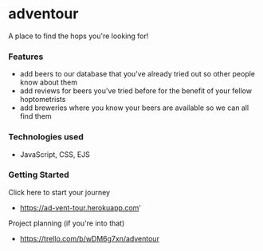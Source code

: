 # adventour

A place to find the hops you're looking for!

### Features
- add beers to our database that you've already tried out so other people know about them
- add reviews for beers you've tried before for the benefit of your fellow hoptometrists
- add breweries where you know your beers are available so we can all find them

### Technologies used
- JavaScript, CSS, EJS

### Getting Started
Click here to start your journey
- https://ad-vent-tour.herokuapp.com'

Project planning (if you're into that)
- https://trello.com/b/wDM6g7xn/adventour
